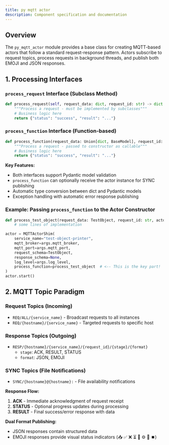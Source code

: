 ```yaml
---
title: py mqtt actor
description: Component specification and documentation
---
```



## Overview
The `py_mqtt_actor` module provides a base class for creating MQTT-based actors that follow a standard request-response pattern. Actors subscribe to request topics, process requests in background threads, and publish both EMOJI and JSON responses.

## 1. Processing Interfaces

### `process_request` Interface (Subclass Method)
```python
def process_request(self, request_data: dict, request_id: str) -> dict:
    """Process a request - must be implemented by subclasses"""
    # Business logic here
    return {"status": "success", "result": "..."}
```

### `process_function` Interface (Function-based)
```python
def process_function(request_data: Union[dict, BaseModel], request_id: str, actor_instance=None) -> Union[dict, BaseModel]:
    """Process a request - passed to constructor as callable"""
    # Business logic here
    return {"status": "success", "result": "..."}
```

**Key Features:**
- Both interfaces support Pydantic model validation
- `process_function` can optionally receive the actor instance for SYNC publishing
- Automatic type conversion between dict and Pydantic models
- Exception handling with automatic error response publishing


### Example: Passing `process_function` to the Actor Constructor
```python
def process_test_object(request_data: TestObject, request_id: str, actor_instance=None) -> ResponseObject:
    # some lines of implementation

actor = MQTTActorShim(
    service_name="test-object-printer",
    mqtt_broker=args.mqtt_broker,
    mqtt_port=args.mqtt_port,
    request_schema=TestObject,
    response_schema=None,
    log_level=args.log_level,
    process_function=process_test_object  # <-- This is the key part!
)
actor.start()
```




## 2. MQTT Topic Paradigm

### Request Topics (Incoming)
- `REQ/ALL/{service_name}` - Broadcast requests to all instances
- `REQ/{hostname}/{service_name}` - Targeted requests to specific host

### Response Topics (Outgoing)
- `RESP/{hostname}/{service_name}/{request_id}/{stage}/{format}`
  - `stage`: ACK, RESULT, STATUS
  - `format`: JSON, EMOJI

### SYNC Topics (File Notifications)
- `SYNC/{hostname}@{hostname}:` - File availability notifications

**Response Flow:**
1. **ACK** - Immediate acknowledgment of request receipt
2. **STATUS** - Optional progress updates during processing
3. **RESULT** - Final success/error response with data

**Dual Format Publishing:**
- JSON responses contain structured data
- EMOJI responses provide visual status indicators (📥 ✅ ❌ ⏳ 🚀 ⚙️ 🎉 ⏹️)
